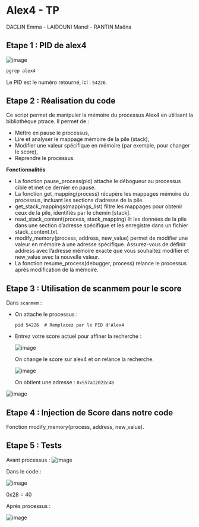 # Alex4 - TP

DACLIN Emma - LAIDOUNI Manel - RANTIN Maëna

## Etape 1 : PID de alex4

![image](https://github.com/user-attachments/assets/18402f68-ddb1-4dc8-94fd-33efc23af4fd)

```bash
pgrep alex4
```
Le PID est le numéro retourné, ici : `54226`.



## Etape 2 : Réalisation du code
Ce script permet de manipuler la mémoire du processus Alex4 en utilisant la bibliothèque ptrace. Il permet de :

- Mettre en pause le processus,
- Lire et analyser le mappage mémoire de la pile (stack),
- Modifier une valeur spécifique en mémoire (par exemple, pour changer le score),
- Reprendre le processus.


**Fonctionnalités**
- La fonction pause_process(pid) attache le débogueur au processus cible et met ce dernier en pause.
- La fonction get_mapping(process) récupère les mappages mémoire du processus, incluant les sections d’adresse de la pile.
- get_stack_mappings(mappings_list) filtre les mappages pour obtenir ceux de la pile, identifiés par le chemin [stack].
- read_stack_content(process, stack_mapping) lit les données de la pile dans une section d’adresse spécifique et les enregistre dans un fichier stack_content.txt.
- modify_memory(process, address, new_value) permet de modifier une valeur en mémoire à une adresse spécifique. Assurez-vous de définir address avec l’adresse mémoire exacte que vous souhaitez modifier et new_value avec la nouvelle valeur.
- La fonction resume_process(debugger, process) relance le processus après modification de la mémoire.



## Etape 3 : Utilisation de scanmem pour le score

Dans `scanmem` :
- On attache le processus :
  ```scanmem
  pid 54226  # Remplacez par le PID d'Alex4
  ```
- Entrez votre score actuel pour affiner la recherche :

  ![image](https://github.com/user-attachments/assets/45d70116-468a-4d92-b322-0903711eae8c)

  On change le score sur alex4 et on relance la recherche.

  ![image](https://github.com/user-attachments/assets/80af02d0-dc93-4ed5-adee-92eaf509860d)

  On obtient une adresse : `0x557a12022c48`
  
![image](https://github.com/user-attachments/assets/2c8c94f7-c030-4237-8a49-51c412662d5b)



## Etape 4 : Injection de Score dans notre code
Fonction modify_memory(process, address, new_value).



## Etape 5 : Tests

Avant processus :
![image](https://github.com/user-attachments/assets/cbea9379-c9fb-4c6c-9842-5a08df5ca1d4)

Dans le code : 

![image](https://github.com/user-attachments/assets/5789990a-7bb8-4c60-80f8-372e453e5392)

0x28 = 40

Après processus :

![image](https://github.com/user-attachments/assets/19919041-e567-43ea-8bb7-411e3a763159)


